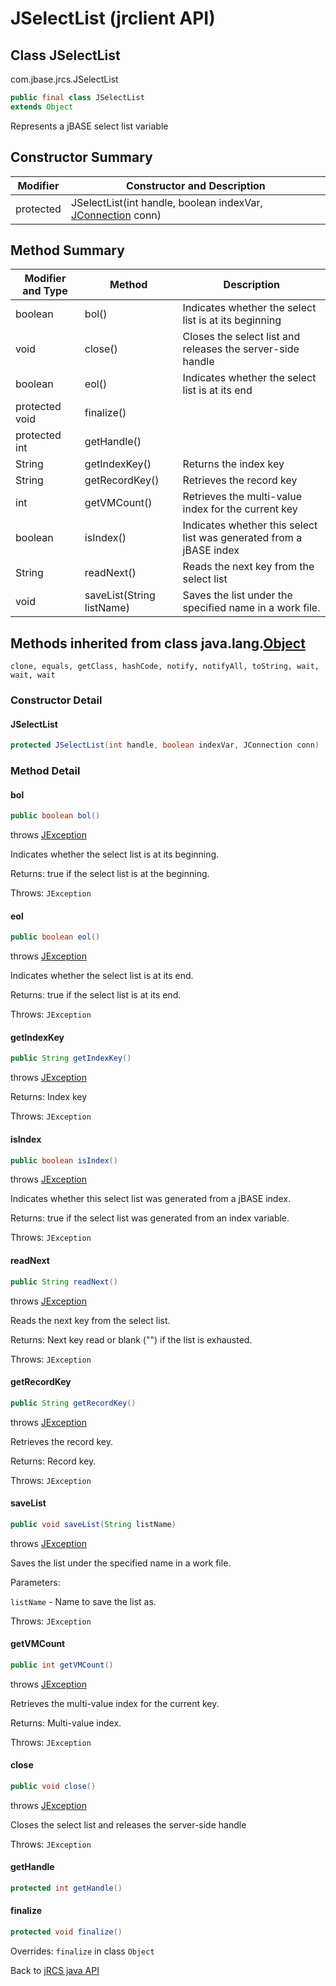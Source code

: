 # JSelectList (jrclient   API)

<PageHeader /> 

## Class JSelectList

com.jbase.jrcs.JSelectList

``` java
public final class JSelectList
extends Object
```

Represents a jBASE select list variable

## Constructor Summary

| Modifier | Constructor and Description |
| --- | --- |
| protected | JSelectList(int handle, boolean indexVar, [JConnection](./../jconnection-jrclient-api "class in com.jbase.jrcs") conn) |

## Method Summary

| Modifier and Type | Method | Description |
| --- | --- | --- |
| boolean | bol() | Indicates whether the select list is at its beginning |
| void | close() | Closes the select list and releases the server-side handle |
| boolean | eol() | Indicates whether the select list is at its end |
| protected void | finalize() |  |
| protected int | getHandle() |  |
| String | getIndexKey() | Returns the index key |
| String | getRecordKey() | Retrieves the record key |
| int | getVMCount() | Retrieves the multi-value index for the current key |
| boolean | isIndex() | Indicates whether this select list was generated from a jBASE index |
| String | readNext() | Reads the next key from the select list |
| void | saveList(String listName) | Saves the list under the specified name in a work file. |

## Methods inherited from class java.lang.[Object](http://java.sun.com/j2se/1.5.0/docs/api/java/lang/Object.html?is-external=true "class or interface in java.lang")

`clone, equals, getClass, hashCode, notify, notifyAll, toString, wait, wait, wait`

### Constructor Detail

#### **JSelectList**

``` java
protected JSelectList(int handle, boolean indexVar, JConnection conn)
```

### Method Detail

#### bol

``` java
public boolean bol()
```

throws [JException](./../jexception-jrclient-api "class in com.jbase.jrcs")

Indicates whether the select list is at its beginning.

Returns: true if the select list is at the beginning.

Throws: `JException`

#### eol

``` java
public boolean eol()
```

throws [JException](./../jexception-jrclient-api "class in com.jbase.jrcs")

Indicates whether the select list is at its end.

Returns: true if the select list is at its end.

Throws: `JException`

#### getIndexKey

``` java
public String getIndexKey()
```

throws [JException](./../jexception-jrclient-api "class in com.jbase.jrcs")

Returns: Index key

Throws: `JException`

#### isIndex

``` java
public boolean isIndex()
```

throws [JException](./../jexception-jrclient-api "class in com.jbase.jrcs")

Indicates whether this select list was generated from a jBASE index.

Returns: true if the select list was generated from an index variable.

Throws: `JException`

#### readNext

``` java
public String readNext()
```

throws [JException](./../jexception-jrclient-api "class in com.jbase.jrcs")

Reads the next key from the select list.

Returns: Next key read or blank ("") if the list is exhausted.

Throws: `JException`

#### getRecordKey

``` java
public String getRecordKey()  
```

throws [JException](./../jexception-jrclient-api "class in com.jbase.jrcs")

Retrieves the record key.

Returns: Record key.

Throws: `JException`

#### saveList

``` java
public void saveList(String listName)  
```

throws [JException](./../jexception-jrclient-api "class in com.jbase.jrcs")

Saves the list under the specified name in a work file.

Parameters:

`listName` - Name to save the list as.

Throws: `JException`

#### getVMCount

``` java
public int getVMCount()
```

throws [JException](./../jexception-jrclient-api "class in com.jbase.jrcs")

Retrieves the multi-value index for the current key.

Returns: Multi-value index.

Throws: `JException`

#### close

``` java
public void close()
```

throws [JException](./../jexception-jrclient-api "class in com.jbase.jrcs")

Closes the select list and releases the server-side handle

Throws: `JException`

#### getHandle

``` java
protected int getHandle()
```

#### finalize

``` java
protected void finalize()
```

Overrides: `finalize` in class `Object`

Back to [jRCS java API](./../README.md)

  
<PageFooter />
